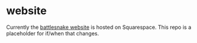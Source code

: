 # website

Currently the [battlesnake website](https://www.battlesnake.io) is hosted on Squarespace. This repo is a placeholder for if/when that changes.
